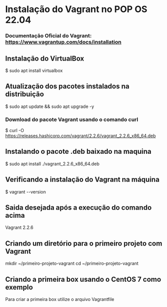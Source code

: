 # Instalação do Vagrant no POP OS 22.04

### Documentação Oficial do Vagrant: https://www.vagrantup.com/docs/installation

## Instalação do VirtualBox

$ sudo apt install virtualbox

## Atualização dos pacotes instalados na distribuição

$ sudo apt update && sudo apt upgrade -y

### Download do pacote Vagrant usando o comando curl

$ curl -O https://releases.hashicorp.com/vagrant/2.2.6/vagrant_2.2.6_x86_64.deb

## Instalando o pacote .deb baixado na maquina

$ sudo apt install ./vagrant_2.2.6_x86_64.deb

## Verificando a instalação do Vagrant na máquina

$ vagrant --version

## Saida desejada após a execução do comando acima

Vagrant 2.2.6

## Criando um diretório para o primeiro projeto com Vagrant

mkdir ~/primeiro-projeto-vagrant
cd ~/primeiro-projeto-vagrant

## Criando a primeira box usando o CentOS 7 como exemplo

Para criar a primeira box utilize o arquivo Vagrantfile
